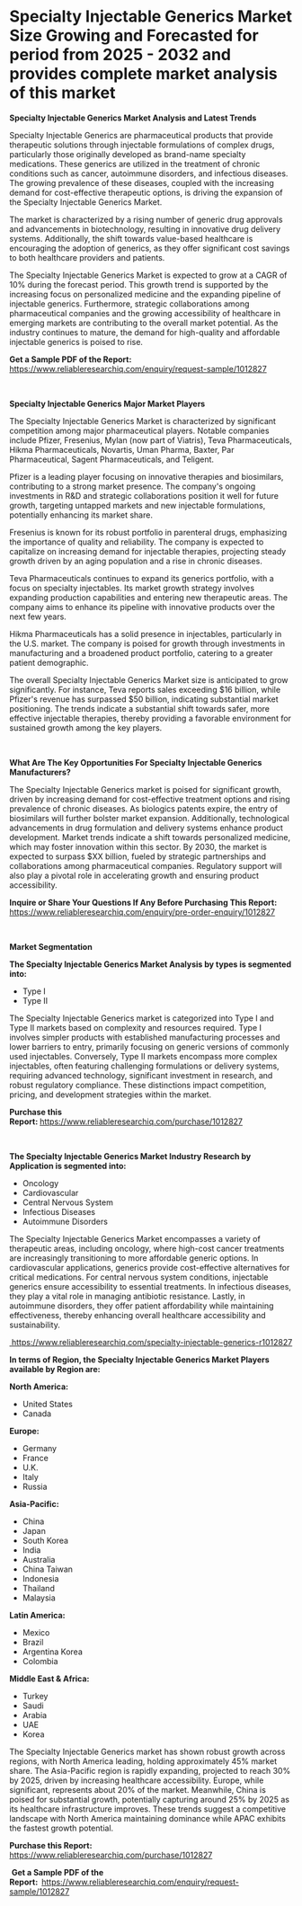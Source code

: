 <p><h1>Specialty Injectable Generics Market Size Growing and Forecasted for period from 2025 - 2032 and provides complete market analysis of this market</h1></p><p><strong>Specialty Injectable Generics Market Analysis and Latest Trends</strong></p>
<p><p>Specialty Injectable Generics are pharmaceutical products that provide therapeutic solutions through injectable formulations of complex drugs, particularly those originally developed as brand-name specialty medications. These generics are utilized in the treatment of chronic conditions such as cancer, autoimmune disorders, and infectious diseases. The growing prevalence of these diseases, coupled with the increasing demand for cost-effective therapeutic options, is driving the expansion of the Specialty Injectable Generics Market.</p><p>The market is characterized by a rising number of generic drug approvals and advancements in biotechnology, resulting in innovative drug delivery systems. Additionally, the shift towards value-based healthcare is encouraging the adoption of generics, as they offer significant cost savings to both healthcare providers and patients. </p><p>The Specialty Injectable Generics Market is expected to grow at a CAGR of 10% during the forecast period. This growth trend is supported by the increasing focus on personalized medicine and the expanding pipeline of injectable generics. Furthermore, strategic collaborations among pharmaceutical companies and the growing accessibility of healthcare in emerging markets are contributing to the overall market potential. As the industry continues to mature, the demand for high-quality and affordable injectable generics is poised to rise.</p></p>
<p><strong>Get a Sample PDF of the Report:&nbsp;</strong> <a href="https://www.reliableresearchiq.com/enquiry/request-sample/1012827?utm_campaign=2293&utm_medium=2&utm_source=Github&utm_content=ia&utm_term=16042025&utm_id=specialty-injectable-generics">https://www.reliableresearchiq.com/enquiry/request-sample/1012827</a></p>
<p>&nbsp;</p>
<p><strong>Specialty Injectable Generics Major Market Players</strong></p>
<p><p>The Specialty Injectable Generics Market is characterized by significant competition among major pharmaceutical players. Notable companies include Pfizer, Fresenius, Mylan (now part of Viatris), Teva Pharmaceuticals, Hikma Pharmaceuticals, Novartis, Uman Pharma, Baxter, Par Pharmaceutical, Sagent Pharmaceuticals, and Teligent.</p><p>Pfizer is a leading player focusing on innovative therapies and biosimilars, contributing to a strong market presence. The company's ongoing investments in R&D and strategic collaborations position it well for future growth, targeting untapped markets and new injectable formulations, potentially enhancing its market share.</p><p>Fresenius is known for its robust portfolio in parenteral drugs, emphasizing the importance of quality and reliability. The company is expected to capitalize on increasing demand for injectable therapies, projecting steady growth driven by an aging population and a rise in chronic diseases.</p><p>Teva Pharmaceuticals continues to expand its generics portfolio, with a focus on specialty injectables. Its market growth strategy involves expanding production capabilities and entering new therapeutic areas. The company aims to enhance its pipeline with innovative products over the next few years.</p><p>Hikma Pharmaceuticals has a solid presence in injectables, particularly in the U.S. market. The company is poised for growth through investments in manufacturing and a broadened product portfolio, catering to a greater patient demographic.</p><p>The overall Specialty Injectable Generics Market size is anticipated to grow significantly. For instance, Teva reports sales exceeding $16 billion, while Pfizer's revenue has surpassed $50 billion, indicating substantial market positioning. The trends indicate a substantial shift towards safer, more effective injectable therapies, thereby providing a favorable environment for sustained growth among the key players.</p></p>
<p>&nbsp;</p>
<p><strong>What Are The Key Opportunities For Specialty Injectable Generics Manufacturers?</strong></p>
<p><p>The Specialty Injectable Generics market is poised for significant growth, driven by increasing demand for cost-effective treatment options and rising prevalence of chronic diseases. As biologics patents expire, the entry of biosimilars will further bolster market expansion. Additionally, technological advancements in drug formulation and delivery systems enhance product development. Market trends indicate a shift towards personalized medicine, which may foster innovation within this sector. By 2030, the market is expected to surpass $XX billion, fueled by strategic partnerships and collaborations among pharmaceutical companies. Regulatory support will also play a pivotal role in accelerating growth and ensuring product accessibility.</p></p>
<p><strong>Inquire or Share Your Questions If Any Before Purchasing This Report:</strong> <a href="https://www.reliableresearchiq.com/enquiry/pre-order-enquiry/1012827?utm_campaign=2293&utm_medium=2&utm_source=Github&utm_content=ia&utm_term=16042025&utm_id=specialty-injectable-generics">https://www.reliableresearchiq.com/enquiry/pre-order-enquiry/1012827</a></p>
<p>&nbsp;</p>
<p><strong>Market Segmentation</strong></p>
<p><strong>The Specialty Injectable Generics Market Analysis by types is segmented into:</strong></p>
<p><ul><li>Type I</li><li>Type II</li></ul></p>
<p><p>The Specialty Injectable Generics market is categorized into Type I and Type II markets based on complexity and resources required. Type I involves simpler products with established manufacturing processes and lower barriers to entry, primarily focusing on generic versions of commonly used injectables. Conversely, Type II markets encompass more complex injectables, often featuring challenging formulations or delivery systems, requiring advanced technology, significant investment in research, and robust regulatory compliance. These distinctions impact competition, pricing, and development strategies within the market.</p></p>
<p><strong>Purchase this Report:&nbsp;</strong><a href="https://www.reliableresearchiq.com/purchase/1012827?utm_campaign=2293&utm_medium=2&utm_source=Github&utm_content=ia&utm_term=16042025&utm_id=specialty-injectable-generics">https://www.reliableresearchiq.com/purchase/1012827</a></p>
<p>&nbsp;</p>
<p><strong>The Specialty Injectable Generics Market Industry Research by Application is segmented into:</strong></p>
<p><ul><li>Oncology</li><li>Cardiovascular</li><li>Central Nervous System</li><li>Infectious Diseases</li><li>Autoimmune Disorders</li></ul></p>
<p><p>The Specialty Injectable Generics Market encompasses a variety of therapeutic areas, including oncology, where high-cost cancer treatments are increasingly transitioning to more affordable generic options. In cardiovascular applications, generics provide cost-effective alternatives for critical medications. For central nervous system conditions, injectable generics ensure accessibility to essential treatments. In infectious diseases, they play a vital role in managing antibiotic resistance. Lastly, in autoimmune disorders, they offer patient affordability while maintaining effectiveness, thereby enhancing overall healthcare accessibility and sustainability.</p></p>
<p><a href="https://www.reliableresearchiq.com/specialty-injectable-generics-r1012827?utm_campaign=2293&utm_medium=2&utm_source=Github&utm_content=ia&utm_term=16042025&utm_id=specialty-injectable-generics">&nbsp;https://www.reliableresearchiq.com/specialty-injectable-generics-r1012827</a></p>
<p><strong>In terms of Region, the Specialty Injectable Generics Market Players available by Region are:</strong></p>
<p>
    <p> <strong> North America: </strong>
        <ul>
            <li>United States</li>
            <li>Canada</li>
        </ul>
        </p> 
    <p> <strong> Europe: </strong>
        <ul>
            <li>Germany</li>
            <li>France</li>
            <li>U.K.</li>
            <li>Italy</li>
            <li>Russia</li>
        </ul>
        </p> 
    <p> <strong> Asia-Pacific: </strong>
        <ul>
            <li>China</li>
            <li>Japan</li>
            <li>South Korea</li>
            <li>India</li>
            <li>Australia</li>
            <li>China Taiwan</li>
            <li>Indonesia</li>
            <li>Thailand</li>
            <li>Malaysia</li>
        </ul>
        </p> 
    <p> <strong> Latin America: </strong>
        <ul>
            <li>Mexico</li>
            <li>Brazil</li>
            <li>Argentina Korea</li>
            <li>Colombia</li>
        </ul>
        </p> 
    <p> <strong> Middle East & Africa: </strong>
        <ul>
            <li>Turkey</li>
            <li>Saudi</li>
            <li>Arabia</li>
            <li>UAE</li>
            <li>Korea</li>
        </ul>
    </p>
    </p>
<p><p>The Specialty Injectable Generics market has shown robust growth across regions, with North America leading, holding approximately 45% market share. The Asia-Pacific region is rapidly expanding, projected to reach 30% by 2025, driven by increasing healthcare accessibility. Europe, while significant, represents about 20% of the market. Meanwhile, China is poised for substantial growth, potentially capturing around 25% by 2025 as its healthcare infrastructure improves. These trends suggest a competitive landscape with North America maintaining dominance while APAC exhibits the fastest growth potential.</p></p>
<p><strong>Purchase this Report: </strong><a href="https://www.reliableresearchiq.com/purchase/1012827?utm_campaign=2293&utm_medium=2&utm_source=Github&utm_content=ia&utm_term=16042025&utm_id=specialty-injectable-generics">https://www.reliableresearchiq.com/purchase/1012827</a></p>
<p>&nbsp;<strong>Get a Sample PDF of the Report:&nbsp;&nbsp;</strong><a href="https://www.reliableresearchiq.com/enquiry/request-sample/1012827?utm_campaign=2293&utm_medium=2&utm_source=Github&utm_content=ia&utm_term=16042025&utm_id=specialty-injectable-generics">https://www.reliableresearchiq.com/enquiry/request-sample/1012827</a></p>
<p><strong></strong></p>
<p><p></p><p></p><p></p></p>